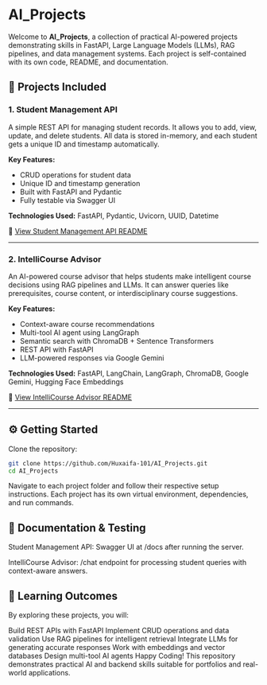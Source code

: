 # AI_Projects

Welcome to **AI_Projects**, a collection of practical AI-powered projects demonstrating skills in FastAPI, Large Language Models (LLMs), RAG pipelines, and data management systems. Each project is self-contained with its own code, README, and documentation.

## 📂 Projects Included

### 1. Student Management API

A simple REST API for managing student records. It allows you to add, view, update, and delete students. All data is stored in-memory, and each student gets a unique ID and timestamp automatically.

**Key Features:**
- CRUD operations for student data
- Unique ID and timestamp generation
- Built with FastAPI and Pydantic
- Fully testable via Swagger UI

**Technologies Used:** FastAPI, Pydantic, Uvicorn, UUID, Datetime

🔗 [View Student Management API README](path_to_student_management_api_readme)

---

### 2. IntelliCourse Advisor

An AI-powered course advisor that helps students make intelligent course decisions using RAG pipelines and LLMs. It can answer queries like prerequisites, course content, or interdisciplinary course suggestions.

**Key Features:**
- Context-aware course recommendations
- Multi-tool AI agent using LangGraph
- Semantic search with ChromaDB + Sentence Transformers
- REST API with FastAPI
- LLM-powered responses via Google Gemini

**Technologies Used:** FastAPI, LangChain, LangGraph, ChromaDB, Google Gemini, Hugging Face Embeddings

🔗 [View IntelliCourse Advisor README](path_to_intelli_course_advisor_readme)

---

## ⚙️ Getting Started

Clone the repository:

```bash
git clone https://github.com/Huxaifa-101/AI_Projects.git
cd AI_Projects
```
Navigate to each project folder and follow their respective setup instructions. Each project has its own virtual environment, dependencies, and run commands.

## 📖 Documentation & Testing
Student Management API: Swagger UI at /docs after running the server.

IntelliCourse Advisor: /chat endpoint for processing student queries with context-aware answers.

## 🚀 Learning Outcomes
By exploring these projects, you will:

Build REST APIs with FastAPI
Implement CRUD operations and data validation
Use RAG pipelines for intelligent retrieval
Integrate LLMs for generating accurate responses
Work with embeddings and vector databases
Design multi-tool AI agents
Happy Coding! This repository demonstrates practical AI and backend skills suitable for portfolios and real-world applications.

